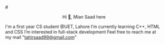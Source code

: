 #<p align="center"> Hi 👋, Mian Saad here</p>


I'm a first year CS student @UET, Lahore
I’m currently learning C++, HTML and CSS
I’m interested in full-stack development
Feel free to reach me at my mail "tahirsaad99@gmail.com"
